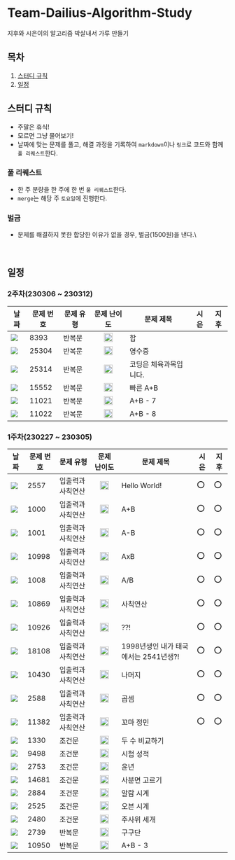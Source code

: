 # Team-Dailius-Algorithm-Study
지후와 시은이의 알고리즘 박살내서 가루 만들기

## 목차
1. [스터디 규칙](#스터디-규칙)
2. [일정](#일정)

## 스터디 규칙
- 주말은 휴식!
- 모르면 그냥 물어보기!
- 날짜에 맞는 문제를 풀고, 해결 과정을 기록하여 `markdown`이나 `링크`로 코드와 함께 `풀 리퀘스트`한다.
### 풀 리퀘스트
- 한 주 분량을 한 주에 한 번 `풀 리퀘스트`한다.
- `merge`는 해당 주 `토요일`에 진행한다.
### 벌금
- 문제를 해결하지 못한 합당한 이유가 없을 경우, 벌금(1500원)을 낸다.\

<br>

## 일정
### 2주차(230306 ~ 230312)

|날짜|문제 번호|문제 유형|문제 난이도|문제 제목|시은|지후|
|--|--|--|--|--|--|--|
|<img src="https://img.shields.io/badge/230306-9370DB?style=for-the-badge">|8393|반복문|<center><img src="https://static.solved.ac/tier_small/1.svg" width="20px"/></center>|합|||
|<img src="https://img.shields.io/badge/230306-9370DB?style=for-the-badge">|25304|반복문|<center><img src="https://static.solved.ac/tier_small/1.svg" width="20px"/></center>|영수증|||
|<img src="https://img.shields.io/badge/230307-AFEEEE?style=for-the-badge">|25314|반복문|<center><img src="https://static.solved.ac/tier_small/1.svg" width="20px"/></center>|코딩은 체육과목입니다.|||
|<img src="https://img.shields.io/badge/230307-AFEEEE?style=for-the-badge">|15552|반복문|<center><img src="https://static.solved.ac/tier_small/2.svg" width="20px"/></center>|빠른 A+B|||
|<img src="https://img.shields.io/badge/230308-DDA0DD?style=for-the-badge">|11021|반복문|<center><img src="https://static.solved.ac/tier_small/1.svg" width="20px"/></center>|A+B - 7|||
|<img src="https://img.shields.io/badge/230308-DDA0DD?style=for-the-badge">|11022|반복문|<center><img src="https://static.solved.ac/tier_small/1.svg" width="20px"/></center>|A+B - 8|||

### 1주차(230227 ~ 230305)

|날짜|문제 번호|문제 유형|문제 난이도|문제 제목|시은|지후|
|--|--|--|--|--|--|--|
|<img src="https://img.shields.io/badge/230227-9370DB?style=for-the-badge">|2557|입출력과 사칙연산|<center><img src="https://static.solved.ac/tier_small/1.svg" width="20px"/></center>|Hello World!|⭕️|⭕️|
|<img src="https://img.shields.io/badge/230227-9370DB?style=for-the-badge">|1000|입출력과 사칙연산|<center><img src="https://static.solved.ac/tier_small/1.svg" width="20px"/></center>|A+B|⭕️|⭕️|
|<img src="https://img.shields.io/badge/230227-9370DB?style=for-the-badge">|1001|입출력과 사칙연산|<center><img src="https://static.solved.ac/tier_small/1.svg" width="20px"/></center>|A-B|⭕️|⭕️|
|<img src="https://img.shields.io/badge/230227-9370DB?style=for-the-badge">|10998|입출력과 사칙연산|<center><img src="https://static.solved.ac/tier_small/1.svg" width="20px"/></center>|AxB|⭕️|⭕️|
|<img src="https://img.shields.io/badge/230227-9370DB?style=for-the-badge">|1008|입출력과 사칙연산|<center><img src="https://static.solved.ac/tier_small/1.svg" width="20px"/></center>|A/B|⭕️|⭕️|
|<img src="https://img.shields.io/badge/230227-9370DB?style=for-the-badge">|10869|입출력과 사칙연산|<center><img src="https://static.solved.ac/tier_small/1.svg" width="20px"/></center>|사칙연산|⭕️|⭕️|
|<img src="https://img.shields.io/badge/230228-AFEEEE?style=for-the-badge">|10926|입출력과 사칙연산|<center><img src="https://static.solved.ac/tier_small/1.svg" width="20px"/></center>|??!|⭕️|⭕️|
|<img src="https://img.shields.io/badge/230228-AFEEEE?style=for-the-badge">|18108|입출력과 사칙연산|<center><img src="https://static.solved.ac/tier_small/1.svg" width="20px"/></center>|1998년생인 내가 태국에서는 2541년생?!|⭕️|⭕️|
|<img src="https://img.shields.io/badge/230228-AFEEEE?style=for-the-badge">|10430|입출력과 사칙연산|<center><img src="https://static.solved.ac/tier_small/1.svg" width="20px"/></center>|나머지|⭕️|⭕️|
|<img src="https://img.shields.io/badge/230228-AFEEEE?style=for-the-badge">|2588|입출력과 사칙연산|<center><img src="https://static.solved.ac/tier_small/3.svg" width="20px"/></center>|곱셈|⭕️|⭕️|
|<img src="https://img.shields.io/badge/230228-AFEEEE?style=for-the-badge">|11382|입출력과 사칙연산|<center><img src="https://static.solved.ac/tier_small/1.svg" width="20px"/></center>|꼬마 정민|⭕️|⭕️|
|<img src="https://img.shields.io/badge/230301-DDA0DD?style=for-the-badge">|1330|조건문|<center><img src="https://static.solved.ac/tier_small/1.svg" width="20px"/></center>|두 수 비교하기|||
|<img src="https://img.shields.io/badge/230301-DDA0DD?style=for-the-badge">|9498|조건문|<center><img src="https://static.solved.ac/tier_small/1.svg" width="20px"/></center>|시험 성적|||
|<img src="https://img.shields.io/badge/230301-DDA0DD?style=for-the-badge">|2753|조건문|<center><img src="https://static.solved.ac/tier_small/1.svg" width="20px"/></center>|윤년|||
|<img src="https://img.shields.io/badge/230301-DDA0DD?style=for-the-badge">|14681|조건문|<center><img src="https://static.solved.ac/tier_small/1.svg" width="20px"/></center>|사분면 고르기|||
|<img src="https://img.shields.io/badge/230301-DDA0DD?style=for-the-badge">|2884|조건문|<center><img src="https://static.solved.ac/tier_small/3.svg" width="20px"/></center>|알람 시계|||
|<img src="https://img.shields.io/badge/230302-F8E77F?style=for-the-badge">|2525|조건문|<center><img src="https://static.solved.ac/tier_small/3.svg" width="20px"/></center>|오븐 시계|||
|<img src="https://img.shields.io/badge/230302-F8E77F?style=for-the-badge">|2480|조건문|<center><img src="https://static.solved.ac/tier_small/2.svg" width="20px"/></center>|주사위 세개|||
|<img src="https://img.shields.io/badge/230303-BEA3C9?style=for-the-badge">|2739|반복문|<center><img src="https://static.solved.ac/tier_small/1.svg" width="20px"/></center>|구구단|||
|<img src="https://img.shields.io/badge/230303-BEA3C9?style=for-the-badge">|10950|반복문|<center><img src="https://static.solved.ac/tier_small/1.svg" width="20px"/></center>|A+B - 3|||
